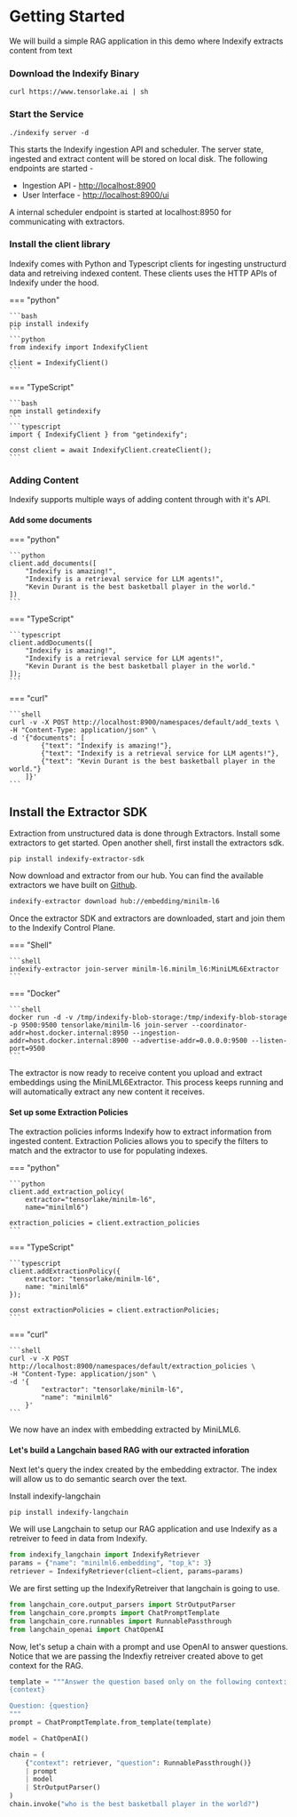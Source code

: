 # Getting Started

We will build a simple RAG application in this demo where Indexify extracts content from text 


### Download the Indexify Binary
```shell
curl https://www.tensorlake.ai | sh
```

### Start the Service
```shell
./indexify server -d
```
This starts the Indexify ingestion API and scheduler. The server state, ingested and extract content will be stored on local disk. The following endpoints are started -

* Ingestion API - [http://localhost:8900](http://localhost:8900)
* User Interface - [http://localhost:8900/ui](http://localhost:8900/ui)

A internal scheduler endpoint is started at localhost:8950 for communicating with extractors.

### Install the client library
Indexify comes with Python and Typescript clients for ingesting unstructurd data and retreiving indexed content. These clients uses the HTTP APIs of Indexify under the hood.

=== "python"

    ```bash
    pip install indexify
    ```
    ```python
    from indexify import IndexifyClient

    client = IndexifyClient()
    ```

=== "TypeScript"

    ```bash
    npm install getindexify
    ```
    ```typescript
    import { IndexifyClient } from "getindexify";

    const client = await IndexifyClient.createClient();
    ```

### Adding Content

Indexify supports multiple ways of adding content through with it's API.

#### Add some documents

=== "python"

    ```python
    client.add_documents([
        "Indexify is amazing!",
        "Indexify is a retrieval service for LLM agents!",
        "Kevin Durant is the best basketball player in the world."
    ])
    ```

=== "TypeScript"

    ```typescript
    client.addDocuments([
        "Indexify is amazing!",
        "Indexify is a retrieval service for LLM agents!",
        "Kevin Durant is the best basketball player in the world."
    ]);
    ```

=== "curl"

    ```shell
    curl -v -X POST http://localhost:8900/namespaces/default/add_texts \
    -H "Content-Type: application/json" \
    -d '{"documents": [ 
            {"text": "Indexify is amazing!"},
            {"text": "Indexify is a retrieval service for LLM agents!"}, 
            {"text": "Kevin Durant is the best basketball player in the world."}
        ]}'
    ```

## Install the Extractor SDK 
Extraction from unstructured data is done through Extractors. Install some extractors to get started. Open another shell, first install the extractors sdk.

```shell
pip install indexify-extractor-sdk
```

Now download and extractor from our hub. You can find the available extractors we have built on [Github](http://github.com/tensorlakeai/indexify-extractors).

```bash
indexify-extractor download hub://embedding/minilm-l6
```

Once the extractor SDK and extractors are downloaded, start and join them to the Indexify Control Plane.

=== "Shell"

    ```shell
    indexify-extractor join-server minilm-l6.minilm_l6:MiniLML6Extractor
    ```

=== "Docker"

    ```shell
    docker run -d -v /tmp/indexify-blob-storage:/tmp/indexify-blob-storage -p 9500:9500 tensorlake/minilm-l6 join-server --coordinator-addr=host.docker.internal:8950 --ingestion-addr=host.docker.internal:8900 --advertise-addr=0.0.0.0:9500 --listen-port=9500
    ```
  
The extractor is now ready to receive content you upload and extract embeddings using the MiniLML6Extractor.
This process keeps running and will automatically extract any new content it receives.

#### Set up some Extraction Policies

The extraction policies informs Indexify how to extract information from ingested content. Extraction Policies allows you to specify the filters to match and the extractor to use for populating indexes.

=== "python"

    ```python
    client.add_extraction_policy(
        extractor="tensorlake/minilm-l6", 
        name="minilml6")

    extraction_policies = client.extraction_policies
    ```

=== "TypeScript"

    ```typescript
    client.addExtractionPolicy({
        extractor: "tensorlake/minilm-l6",
        name: "minilml6"
    });
    
    const extractionPolicies = client.extractionPolicies;
    ```

=== "curl"

    ```shell
    curl -v -X POST http://localhost:8900/namespaces/default/extraction_policies \
    -H "Content-Type: application/json" \
    -d '{
            "extractor": "tensorlake/minilm-l6",
            "name": "minilml6"
        }'
    ```

We now have an index with embedding extracted by MiniLML6.

#### Let's build a Langchain based RAG with our extracted inforation

Next let's query the index created by the embedding extractor. The index will allow us to do semantic search over the text.

Install indexify-langchain
```shell
pip install indexify-langchain
```

We will use Langchain to setup our RAG application and use Indexify as a retreiver to feed in data from Indexify.

```python
from indexify_langchain import IndexifyRetriever
params = {"name": "minilml6.embedding", "top_k": 3}
retriever = IndexifyRetriever(client=client, params=params)
```

We are first setting up the IndexifyRetreiver that langchain is going to use.


```python
from langchain_core.output_parsers import StrOutputParser
from langchain_core.prompts import ChatPromptTemplate
from langchain_core.runnables import RunnablePassthrough
from langchain_openai import ChatOpenAI
```

Now, let's setup a chain with a prompt and use OpenAI to answer questions. Notice that we are passing the Indexfiy retreiver created above to get context for the RAG.
```python
template = """Answer the question based only on the following context:
{context}

Question: {question}
"""
prompt = ChatPromptTemplate.from_template(template)

model = ChatOpenAI()

chain = (
    {"context": retriever, "question": RunnablePassthrough()}
    | prompt
    | model
    | StrOutputParser()
)
chain.invoke("who is the best basketball player in the world?")
```
